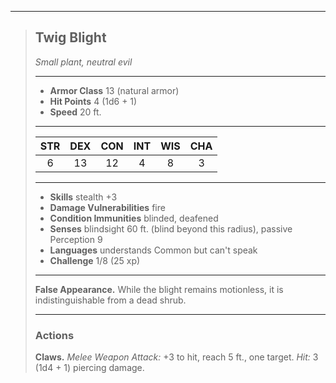 ***
> ## Twig Blight
> *Small plant, neutral evil*
> 
> ***
> 
> - **Armor Class** 13 (natural armor)
> - **Hit Points** 4 (1d6 + 1)
> - **Speed** 20 ft.
> 
> ***
> 
> |STR|DEX|CON|INT|WIS|CHA|
> |:---:|:---:|:---:|:---:|:---:|:---:|
> |6|13|12|4|8|3|
> 
> ***
> 
> - **Skills** stealth +3
> - **Damage Vulnerabilities** fire
> - **Condition Immunities** blinded, deafened
> - **Senses** blindsight 60 ft. (blind beyond this radius), passive Perception 9
> - **Languages** understands Common but can't speak
> - **Challenge** 1/8 (25 xp)
> 
> ***
> 
> **False Appearance.** While the blight remains motionless, it is indistinguishable from a dead shrub.
> 
> ***
> 
> ### Actions
> **Claws.** *Melee Weapon Attack:* +3 to hit, reach 5 ft., one target. *Hit:* 3 (1d4 + 1) piercing damage.
